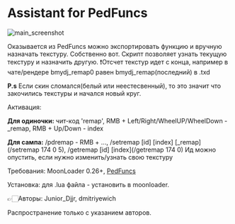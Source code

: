 # Assistant for PedFuncs
![main_screenshot](https://i.imgur.com/idTOGzO.png)

Оказывается из PedFuncs можно экспортировать функцию и вручную назначать текстуру. Собственно вот.
Скрипт позволяет узнать текущую текстуру и назначить другую.
❗Отcчет текстур идет с конца, например в чате/рендере bmydj_remap0 равен bmydj_remap(последний) в .txd

**P.s** Если скин сломался(белый или неестесвенный), то это значит что закочились текстуры и начался новый круг.

Активация:

**Для одиночки:** чит-код 'remap', RMB + Left/Right/WheelUP/WheelDown - _remap, RMB + Up/Down - index

**Для сампа:** /pdremap - RMB + ..., /setremap [id] [index] [_remap](/setremap 174 0 5), /getremap [id] [index](/getremap 174 0)
Ид можно опустить, если нужно изменить/узнать свою текстуру


Требования: MoonLoader 0.26+, [PedFuncs](https://www.mixmods.com.br/2018/11/PedFuncs.html)

Установка: для .lua файла - установить в moonloader.

👉🏻Авторы: Junior_Djjr, dmitriyewich

Распространение только с указанием авторов.

